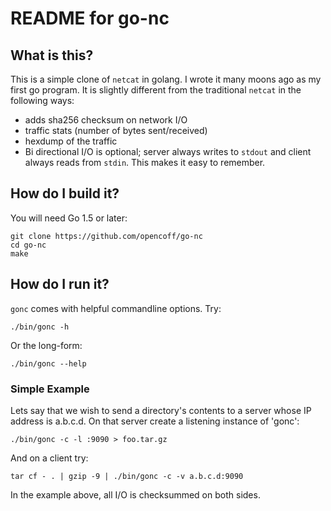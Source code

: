 # README for go-nc

## What is this?
This is a simple clone of `netcat` in golang. I wrote it many moons
ago as my first go program. It is slightly different from the
traditional `netcat` in the following ways:

* adds sha256 checksum on network I/O
* traffic stats (number of bytes sent/received)
* hexdump of the traffic
* Bi directional I/O is optional; server always writes to `stdout`
  and client always reads from `stdin`. This makes it easy to
  remember.

## How do I build it?
You will need Go 1.5 or later:
 
    git clone https://github.com/opencoff/go-nc
    cd go-nc
    make

## How do I run it?
`gonc` comes with helpful commandline options. Try:

    ./bin/gonc -h

Or the long-form:

    ./bin/gonc --help

### Simple Example
Lets say that we wish to send a directory's contents to a server whose IP address is a.b.c.d.
On that server create a listening instance of 'gonc':

    ./bin/gonc -c -l :9090 > foo.tar.gz

And on a client try:

    tar cf - . | gzip -9 | ./bin/gonc -c -v a.b.c.d:9090


In the example above, all I/O is checksummed on both sides.


